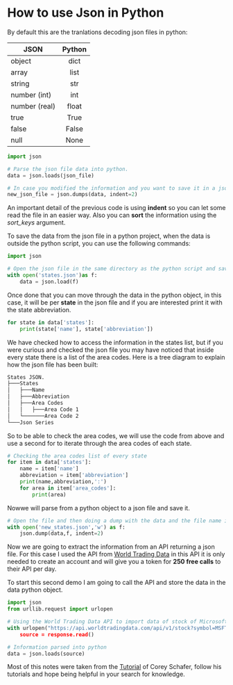 # How to use Json in Python

By default this are the tranlations decoding json files in python:

|JSON           |Python    |
|---------------|:--------:|
|object         |dict      |
|array          |list      |
|string         |str       |
|number (int)   |int       |
|number (real)  |float     |
|true           |True      |
|false          |False     |
|null           |None      |

```python
import json

# Parse the json file data into python.
data = json.loads(json_file)

# In case you modified the information and you want to save it in a json file run you need the dump function.
new_json_file = json.dumps(data, indent=2)
```

An important detail of the previous code is using **indent** so you can let some read the file in an easier way. Also you can **sort** the information using the *sort_keys* argument.

To save the data from the json file in a python project, when the data is outside the python script, you can use the following commands:

```python
import json

# Open the json file in the same directory as the python script and save it in the python object.
with open('states.json')as f:
    data = json.load(f)
```

Once done that you can move through the data in the python object, in this case, it will be per **state** in the json file and if you are interested print it with the state abbreviation.

```python
for state in data['states']:
    print(state['name'], state['abbreviation'])
```

We have checked how to access the information in the states list, but if you were curious and checked the json file you may have noticed that inside every state there is a list of the area codes. Here is a tree diagram to explain how the json file has been built:

```bash
States JSON.
├───States
│   ├───Name
│   ├───Abbreviation
│   ├───Area Codes
│   │   ├───Area Code 1
│   └───────Area Code 2
└───Json Series
```

So to be able to check the area codes, we will use the code from above and use a second for to iterate through the area codes of each state.

```python
# Checking the area codes list of every state
for item in data['states']:
    name = item['name']
    abbreviation = item['abbreviation']
    print(name,abbreviation,':')
    for area in item['area_codes']:
        print(area)
```

Nowwe will parse from a python object to a json file and save it.

```python
# Open the file and then doing a dump with the data and the file name in which you want to write the data. In this case, the file name is new states.
with open('new_states.json','w') as f:
    json.dump(data,f, indent=2)
```

Now we are going to extract the information from an API returning a json file. For this case I used the API from [World Trading Data][API] in this API it is only needed to create an account and will give you a token for **250 free calls** to their API per day.

To start this second demo I am going to call the API and store the data in the data python object.

```python
import json
from urllib.request import urlopen

# Using the World Trading Data API to import data of stock of Microsoft
with urlopen("https://api.worldtradingdata.com/api/v1/stock?symbol=MSFT&api_token="Your_Token") as response:
    source = response.read()

# Information parsed into python
data = json.loads(source)
```

Most of this notes were taken from the [Tutorial] of Corey Schafer, follow his tutorials and hope being helpful in your search for knowledge.

[Tutorial]: https://www.youtube.com/watch?v=9N6a-VLBa2I
[API]: https://www.worldtradingdata.com